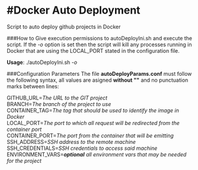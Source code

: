 #Docker Auto Deployment
======

Script to auto deploy github projects in Docker


###How to
Give execution permissions to autoDeployIni.sh and execute the script. If the _-o_ option is set then the script will kill any processes running in Docker that are using the LOCAL_PORT stated in the configuration file.

**Usage**: ./autoDeployIni.sh _-o_ 


###Configuration Parameters
The file **autoDeployParams.conf** must follow the following syntax, all values are asigned **without ""** and no punctuation marks between lines:

GITHUB_URL=*The URL to the GIT project*  
BRANCH=*The branch of the project to use*  
CONTAINER_TAG=*The tag that should be used to identify the image in Docker*  
LOCAL_PORT=*The port to which all request will be redirected from the container port*  
CONTAINER_PORT=*The port from the container that will be emitting*  
SSH_ADDRESS=*SSH address to the remote machine*  
SSH_CREDENTIALS=*SSH credentials to access said machine*  
ENVIRONMENT_VARS=**_optional_** *all environment vars that may be needed for the project*  